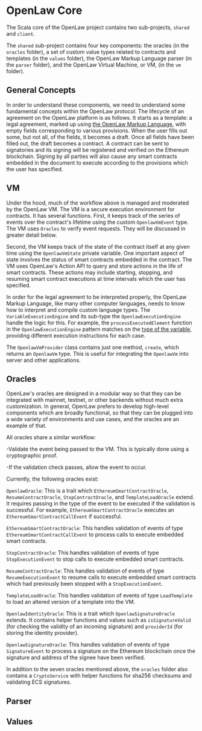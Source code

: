 # OpenLaw Core

The Scala core of the OpenLaw project contains two sub-projects, `shared` and `client`.

The `shared` sub-project contains four key components: the oracles (in the `oracles` folder), a set of custom value types related to contracts and templates (in the `values` folder), the OpenLaw Markup Language parser (in the `parser` folder), and the OpenLaw Virtual Machine, or VM, (in the `vm` folder).

## General Concepts

In order to understand these components, we need to understand some fundamental concepts within the OpenLaw protocol. The lifecycle of an agreement on the OpenLaw platform is as follows. It starts as a template: a legal agreement, marked up using [the OpenLaw Markup Language](https://docs.openlaw.io), with empty fields corresponding to various provisions. When the user fills out some, but not all, of the fields, it becomes a draft. Once all fields have been filled out, the draft becomes a contract. A contract can be sent to signatories and its signing will be registered and verified on the Ethereum blockchain. Signing by all parties will also cause any smart contracts embedded in the document to execute according to the provisions which the user has specified.

## VM

Under the hood, much of the workflow above is managed and moderated by the OpenLaw VM. The VM is a secure execution environment for contracts. It has several functions. First, it keeps track of the series of events over the contract's lifetime using the custom `OpenlawVmEvent` type. The VM uses `Oracles` to verify event requests. They will be discussed in greater detail below.

Second, the VM keeps track of the state of the contract itself at any given time using the `OpenlawVmState` private variable. One important aspect of state involves the status of smart contracts embedded in the contract. The VM uses OpenLaw's Action API to query and store actions in the life of smart contracts. These actions may include starting, stopping, and resuming smart contract executions at time intervals which the user has specified.

In order for the legal agreement to be interpreted properly, the OpenLaw Markup Language, like many other computer languages, needs to know how to interpret and compile custom language types. The `VariableExecutionEngine` and its sub-type the `OpenlawExecutionEngine` handle the logic for this. For example, the `processExecutedElement` function in the `OpenlawExecutionEngine` pattern matches on the [type of the variable](https://docs.openlaw.io/markup-language/#variables), providing different execution instructions for each case.

The `OpenlawVmProvider` class contains just one method, `create`, which returns an `OpenlawVm` type. This is useful for integrating the `OpenlawVm` into server and other applications.

## Oracles

OpenLaw's oracles are designed in a modular way so that they can be integrated with mainnet, testnet, or other backends without much extra customization. In general, OpenLaw prefers to develop high-level components which are broadly functional, so that they can be plugged into a wide variety of environments and use cases, and the oracles are an example of that.

All oracles share a similar workflow:

  -Validate the event being passed to the VM. This is typically done using a cryptographic proof.

  -If the validation check passes, allow the event to occur.

Currently, the following oracles exist:

`OpenlawOracle`: This is a trait which `EthereumSmartContractOracle`, `ResumeContractOracle`, `StopContractOracle`, and `TemplateLoadOracle` extend. It requires passing in the type of the event to be executed if the validation is successful. For example, `EthereumSmartContractOracle` executes an `EthereumSmartContractCallEvent` if successful.

`EthereumSmartContractOracle`: This handles validation of events of type `EthereumSmartContractCallEvent` to process calls to execute embedded smart contracts.

`StopContractOracle`: This handles validation of events of type `StopExecutionEvent` to stop calls to execute embedded smart contracts.

`ResumeContractOracle`: This handles validation of events of type `ResumeExecutionEvent` to resume calls to execute embedded smart contracts which had previously been stopped with a `StopExecutionEvent`.

`TemplateLoadOracle`: This handles validation of events of type `LoadTemplate` to load an altered version of a template into the VM.

`OpenlawIdentityOracle`: This is a trait which `OpenlawSignatureOracle` extends. It contains helper functions and values such as `isSignatureValid` (for checking the validity of an incoming signature) and `providerId` (for storing the identity provider).

`OpenlawSignatureOracle`:  This handles validation of events of type `SignatureEvent` to process a signature on the Ethereum blockchain once the signature and address of the signee have been verified.

In addition to the seven oracles mentioned above, the `oracles` folder also contains a `CryptoService` with helper functions for sha256 checksums and validating ECS signatures.

## Parser



## Values
